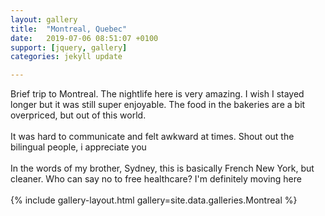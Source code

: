 ```yaml
---
layout: gallery
title:  "Montreal, Quebec"
date:   2019-07-06 08:51:07 +0100
support: [jquery, gallery]
categories: jekyll update

---
```


Brief trip to Montreal. The nightlife here is very amazing. I wish I stayed longer but it was still super enjoyable. The food in the bakeries are a bit overpriced, but out of this world.
<br />
<br />
It was hard to communicate and felt awkward at times. Shout out the bilingual people, i appreciate you
<br />
<br />
In the words of my brother, Sydney, this is basically French New York, but cleaner. Who can say no to free healthcare? I'm definitely moving here
<br />
<br />
{% include gallery-layout.html gallery=site.data.galleries.Montreal %}
